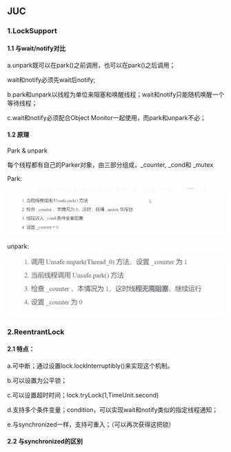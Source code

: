 ##  JUC

### 1.LockSupport

#### 1.1 与wait/notify对比

a.unpark既可以在park()之前调用，也可以在park()之后调用；

wait和notify必须先wait后notify;

b.park和unpark以线程为单位来阻塞和唤醒线程；wait和notify只能随机唤醒一个等待线程；

c.wait和notify必须配合Object  Monitor一起使用，而park和unpark不必；

#### 1.2 原理

Park & unpark

每个线程都有自己的Parker对象，由三部分组成，_counter, _cond和 _mutex

Park:

![mrU7nf](https://raw.githubusercontent.com/QinKai176/Image-Hosting/master/upic/mrU7nf.png)

unpark:

![PmFzgF](https://raw.githubusercontent.com/QinKai176/Image-Hosting/master/upic/PmFzgF.png)

### 2.ReentrantLock

#### 2.1 特点：

a.可中断；通过设置lock.lockInterruptibly()来实现这个机制。

b.可以设置为公平锁；

c.可以设置超时时间；lock.tryLock(1,TimeUnit.second)

d.支持多个条件变量；condition，可以实现wait和notify类似的指定线程通知；

e.与synchronized一样，支持可重入；（可以再次获得这把锁）

#### 2.2 与synchronized的区别






